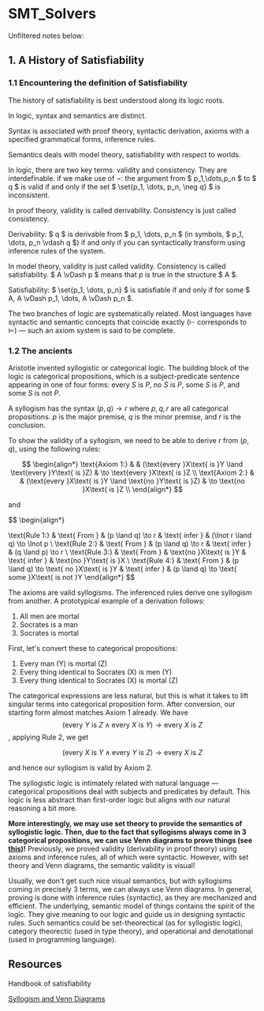 # SMT_Solvers


Unfiltered notes below:

## 1. A History of Satisfiability

### 1.1 Encountering the definition of Satisfiability
The history of satisfiability is best understood along its logic roots.

In logic, syntax and semantics are distinct.

Syntax is associated with proof theory, syntactic derivation, axioms
with a specified grammatical forms, inference rules. 

Semantics deals with model theory, satisfiability with respect to worlds.

In logic, there are two key terms: validity and consistency. They are interdefinable.
if we make use of $\neg$:
the argument from $ p_1,\dots,p_n $ to $ q $ is valid if and only if the
set $ \set{p_1, \dots, p_n, \neg q} $ is inconsistent. 

In proof theory, validity is called derivability. Consistency is just called consistency. 

Derivability: $ q $ is derivable 
from $ p_1, \dots, p_n $ (in symbols, $ p_1, \dots, p_n \vdash q $)
if and only if you can syntactically transform using inference rules of the system.

In model theory, validity is just called validity. Consistency is called satisfiability. $ A \vDash p $ means that $p$
is true in the structure $ A $. 

Satisfiability: $ \set{p_1, \dots, p_n} $ is satisfiable if and only if for some $ A, A \vDash p_1, \dots, A \vDash p_n $.


The two branches of logic are systematically related. Most languages have syntactic 
and semantic concepts that coincide exactly ($\vdash$ corresponds to $\vDash$) — such an axiom system is said to be complete.

### 1.2 The ancients
Aristotle invented syllogistic or categorical logic. The building block of the logic is categorical propositions, which
is a subject-predicate sentence appearing in one of four forms: every $S$ is $P$, no $S$
is $P$, some $S$ is $P$, and some $S$ is not $P$.


<!-- Since Aristotle viewed language as expressing ideas that signified entities and the properties they instantiate in 
the "world", these *categorical* propositions are "evaluated" in some world $w$,
so this is the model theory and semantical part of the logic. -->
A syllogism has the syntax $(p, q) \to r$ where $p, q, r$ are all categorical propositions.
$p$ is the major premise, $q$ is the minor premise, and $r$ is the conclusion. 

To show the validity of a syllogism, we need to be able to derive $r$ from $(p, q)$, using the following rules:

$$
\begin{align*}
\text{Axiom 1:} & & (\text{every }X\text{ is }Y \land \text{every }Y\text{ is }Z) & \to \text{every }X\text{ is }Z \\
\text{Axiom 2:} & & (\text{every }X\text{ is }Y \land \text{no }Y\text{ is }Z) & \to \text{no }X\text{ is }Z \\
\end{align*}
$$

and

$$
\begin{align*}

\text{Rule 1:} & \text{ From } & (p \land q) \to r         & \text{ infer } & (\lnot r \land q) \to \lnot p \\
\text{Rule 2:} & \text{ From } & (p \land q) \to r         & \text{ infer } & (q \land p) \to r \\
\text{Rule 3:} & \text{ From } & \text{no }X\text{ is }Y    & \text{ infer } & \text{no }Y\text{ is }X \\
\text{Rule 4:} & \text{ From } & (p \land q) \to \text{ no }X\text{ is }Y & \text{ infer } & (p \land q) \to \text{ some }X\text{ is not }Y
\end{align*}
$$

The axioms are valid syllogisms. The inferenced rules derive one syllogism from another. A prototypical example of a derivation follows:

1. All men are mortal
2. Socrates is a man
3. Socrates is mortal

First, let's convert these to categorical propositions:
1. Every man (Y) is mortal (Z)
2. Every thing identical to Socrates (X) is men (Y)
3. Every thing identical to Socrates (X) is mortal (Z)

The categorical expressions are less natural, but this is what it takes to lift singular terms into categorical proposition form.
After conversion, our starting form almost matches Axiom 1 already. We have 
$$(\text{every }Y\text{ is }Z \land \text{every }X\text{ is }Y) \to \text{every }X\text{ is }Z$$
, applying Rule 2, we get

$$(\text{every }X\text{ is }Y \land \text{every }Y\text{ is }Z) \to \text{every }X\text{ is }Z$$

and hence our syllogism is valid by Axiom 2.


The syllogistic logic is intimately related with natural language — categorical propositions 
deal with subjects and predicates by default. This logic is less abstract than first-order logic
but aligns with our natural reasoning a bit more.

**More interestingly, we may use set theory to provide the semantics of syllogistic logic.
Then, due to the fact that syllogisms always come in 3 categorical propositions, we can use Venn diagrams to prove things (see [this](https://phil240.tamu.edu/LectureNotes/6.3.pdf))!**
Previously, we proved validity (derivability in proof theory) using axioms and inference rules, all of which were syntactic.
However, with set theory and Venn diagrams, the semantic validity is visual!

Usually, we don't get such nice visual semantics, but with syllogisms coming in precisely 3 terms, we can always use Venn diagrams.
In general, proving is done with inference rules (syntactic), as they are mechanized and efficient. The underlying, semantic model of things
contains the spirit of the logic. They give meaning to our logic and guide us in designing syntactic rules. Such semantics could be set-theorectical (as for
syllogistic logic), category theorectic (used in type theory), and operational and denotational (used in programming language).



## Resources
Handbook of satisfiability

[Syllogism and Venn Diagrams](https://phil240.tamu.edu/LectureNotes/6.3.pdf)